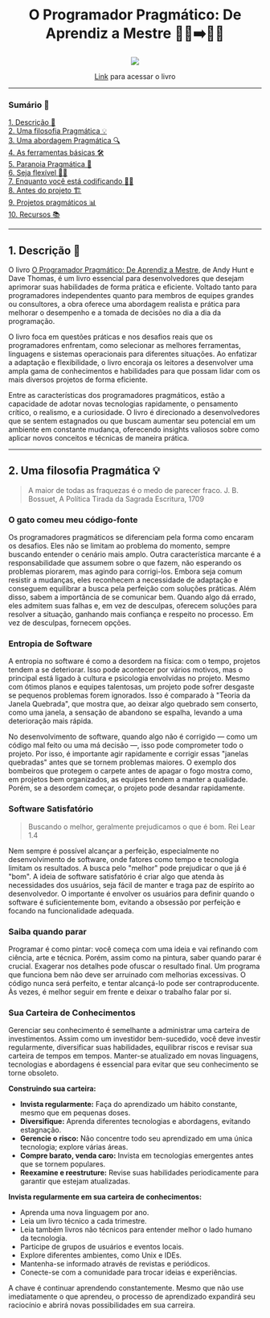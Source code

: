 <h1 align="center" style="font-weight: bold;">O Programador Pragmático: De Aprendiz a Mestre 👨‍💻➡️🧙‍♂️</h1>

<div align="center">
  
<img src="https://m.media-amazon.com/images/I/41WH7HFsbzL.jpg">

[Link](https://www.amazon.com.br/Programador-Pragm%C3%A1tico-Aprendiz-Mestre-ebook/dp/B019HM0H90) para acessar o livro

---

</div>
<h3 align="left">Sumário 📄</h3>
<p align="left">
  <a href="#descricao">1. Descrição 📝</a><br>
  <a href="#filosofia">2. Uma filosofia Pragmática 💡</a><br>
  <a href="#abordagem">3. Uma abordagem Pragmática 🔍</a><br>
  <a href="#ferramentas">4. As ferramentas básicas 🛠️</a><br>
  <a href="#paranoia">5. Paranoia Pragmática 🤔</a><br>
  <a href="#flexivel">6. Seja flexível 🧘‍♂️</a><br>
  <a href="#codificando">7. Enquanto você está codificando 👨‍💻</a><br>
  <a href="#antes">8. Antes do projeto 🏗️</a><br>
  <a href="#projetos">9. Projetos pragmáticos 📊</a><br>
  <a href="#recursos">10. Recursos 📚</a><br>
</p>

---

<h2 id="descricao"> 1. Descrição 📝</h2>

O livro [O Programador Pragmático: De Aprendiz a Mestre](https://www.amazon.com.br/Programador-Pragm%C3%A1tico-Aprendiz-Mestre-ebook/dp/B019HM0H90), de  Andy Hunt e Dave Thomas, é um livro essencial para desenvolvedores que desejam aprimorar suas habilidades de forma prática e eficiente. Voltado tanto para programadores independentes quanto para membros de equipes grandes ou consultores, a obra oferece uma abordagem realista e prática para melhorar o desempenho e a tomada de decisões no dia a dia da programação.

O livro foca em questões práticas e nos desafios reais que os programadores enfrentam, como selecionar as melhores ferramentas, linguagens e sistemas operacionais para diferentes situações. Ao enfatizar a adaptação e flexibilidade, o livro encoraja os leitores a desenvolver uma ampla gama de conhecimentos e habilidades para que possam lidar com os mais diversos projetos de forma eficiente.

Entre as características dos programadores pragmáticos, estão a capacidade de adotar novas tecnologias rapidamente, o pensamento crítico, o realismo, e a curiosidade. O livro é direcionado a desenvolvedores que se sentem estagnados ou que buscam aumentar seu potencial em um ambiente em constante mudança, oferecendo insights valiosos sobre como aplicar novos conceitos e técnicas de maneira prática.

---

<h2 id="filosofia"> 2. Uma filosofia Pragmática 💡</h2>

> A maior de todas as fraquezas é o medo de parecer fraco.
> J. B. Bossuet, A Política Tirada da Sagrada Escritura, 1709

### O gato comeu meu código-fonte

Os programadores pragmáticos se diferenciam pela forma como encaram os desafios. Eles não se limitam ao problema do momento, sempre buscando entender o cenário mais amplo. Outra característica marcante é a responsabilidade que assumem sobre o que fazem, não esperando os problemas piorarem, mas agindo para corrigi-los. Embora seja comum resistir a mudanças, eles reconhecem a necessidade de adaptação e conseguem equilibrar a busca pela perfeição com soluções práticas. Além disso, sabem a importância de se comunicar bem. Quando algo dá errado, eles admitem suas falhas e, em vez de desculpas, oferecem soluções para resolver a situação, ganhando mais confiança e respeito no processo. Em vez de desculpas, fornecem opções.

### Entropia de Software

A entropia no software é como a desordem na física: com o tempo, projetos tendem a se deteriorar. Isso pode acontecer por vários motivos, mas o principal está ligado à cultura e psicologia envolvidas no projeto. Mesmo com ótimos planos e equipes talentosas, um projeto pode sofrer desgaste se pequenos problemas forem ignorados. Isso é comparado à "Teoria da Janela Quebrada", que mostra que, ao deixar algo quebrado sem conserto, como uma janela, a sensação de abandono se espalha, levando a uma deterioração mais rápida.

No desenvolvimento de software, quando algo não é corrigido — como um código mal feito ou uma má decisão —, isso pode comprometer todo o projeto. Por isso, é importante agir rapidamente e corrigir essas "janelas quebradas" antes que se tornem problemas maiores. O exemplo dos bombeiros que protegem o carpete antes de apagar o fogo mostra como, em projetos bem organizados, as equipes tendem a manter a qualidade. Porém, se a desordem começar, o projeto pode desandar rapidamente.

### Software Satisfatório

> Buscando o melhor, geralmente prejudicamos o que é bom.
> Rei Lear 1.4

Nem sempre é possível alcançar a perfeição, especialmente no desenvolvimento de software, onde fatores como tempo e tecnologia limitam os resultados. A busca pelo "melhor" pode prejudicar o que já é "bom". A ideia de software satisfatório é criar algo que atenda às necessidades dos usuários, seja fácil de manter e traga paz de espírito ao desenvolvedor. O importante é envolver os usuários para definir quando o software é suficientemente bom, evitando a obsessão por perfeição e focando na funcionalidade adequada.

### Saiba quando parar

Programar é como pintar: você começa com uma ideia e vai refinando com ciência, arte e técnica. Porém, assim como na pintura, saber quando parar é crucial. Exagerar nos detalhes pode ofuscar o resultado final. Um programa que funciona bem não deve ser arruinado com melhorias excessivas. O código nunca será perfeito, e tentar alcançá-lo pode ser contraproducente. Às vezes, é melhor seguir em frente e deixar o trabalho falar por si.

### Sua Carteira de Conhecimentos

Gerenciar seu conhecimento é semelhante a administrar uma carteira de investimentos. Assim como um investidor bem-sucedido, você deve investir regularmente, diversificar suas habilidades, equilibrar riscos e revisar sua carteira de tempos em tempos. Manter-se atualizado em novas linguagens, tecnologias e abordagens é essencial para evitar que seu conhecimento se torne obsoleto.

**Construindo sua carteira:**

- **Invista regularmente:** Faça do aprendizado um hábito constante, mesmo que em pequenas doses.
- **Diversifique:** Aprenda diferentes tecnologias e abordagens, evitando estagnação.
- **Gerencie o risco:** Não concentre todo seu aprendizado em uma única tecnologia; explore várias áreas.
- **Compre barato, venda caro:** Invista em tecnologias emergentes antes que se tornem populares.
- **Reexamine e reestruture:** Revise suas habilidades periodicamente para garantir que estejam atualizadas.

**Invista regularmente em sua carteira de conhecimentos:**

- Aprenda uma nova linguagem por ano.
- Leia um livro técnico a cada trimestre.
- Leia também livros não técnicos para entender melhor o lado humano da tecnologia.
- Participe de grupos de usuários e eventos locais.
- Explore diferentes ambientes, como Unix e IDEs.
- Mantenha-se informado através de revistas e periódicos.
- Conecte-se com a comunidade para trocar ideias e experiências.

A chave é continuar aprendendo constantemente. Mesmo que não use imediatamente o que aprendeu, o processo de aprendizado expandirá seu raciocínio e abrirá novas possibilidades em sua carreira.

